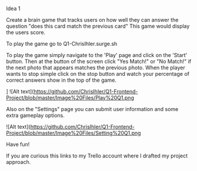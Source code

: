 Idea 1

Create a brain game that tracks users on how well they can answer the question "does this card match the previous card" This game would display the users score.

To play the game go to Q1-ChrisIhler.surge.sh

To play the game simply navigate to the 'Play' page and click on the 'Start' button. Then at the button of the screen click "Yes Match!" or "No Match!" if the next photo that appears matches the previous photo. When the player wants to stop simple click on the stop button and watch your percentage of correct answers show in the top of the game. 

]
![Alt text](https://github.com/ChrisIhler/Q1-Frontend-Project/blob/master/Image%20Files/Play%20Q1.png


Also on the "Settings" page you can submit user information and some extra gameplay options. 


![Alt text](https://github.com/ChrisIhler/Q1-Frontend-Project/blob/master/Image%20Files/Setting%20Q1.png


Have fun! 


If you are curious this links to my Trello account where I drafted my project approach. 


